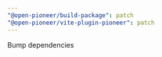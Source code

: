 ```yaml
---
"@open-pioneer/build-package": patch
"@open-pioneer/vite-plugin-pioneer": patch
---
```


Bump dependencies
